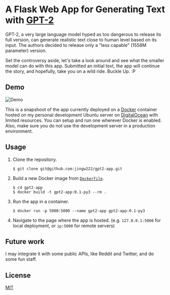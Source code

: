 # A Flask Web App for Generating Text with [GPT-2](https://github.com/openai/gpt-2)

GPT-2, a very large language model hyped as too dangerous to release its full version, can generate realistic text close to human level based on its input. The authors decided to release only a "less capable" (1558M parameter) version. 

Set the controversy aside, let's take a look around and see what the smaller model can do with this app. Submitted an initial text, the app will continue the story, and hopefully, take you on a wild ride. Buckle Up. :P


## Demo
![Demo](demo.png)

This is a snapshoot of the app currently deployed on a [Docker](https://www.docker.com/) container hosted on my personal development Ubuntu server on [DigitalOcean](https://www.digitalocean.com/) with limited resources. You can setup and run one wherever Docker is enabled. Also, make sure you do not use the development server in a production environment. 


## Usage
1. Clone the repository.
    ```
    $ git clone git@github.com:jingw222/gpt2-app.git
    ```

2. Build a new Docker image from [`Dockerfile`](https://github.com/jingw222/gpt2-app/blob/master/Dockerfile).
    ```
    $ cd gpt2-app
    $ docker build -t gpt2-app:0.1-py3 --rm .
    ```

3. Run the app in a container.
    ```
    $ docker run -p 5000:5000 --name gpt2-app gpt2-app:0.1-py3
    ```

4. Navigate to the page where the app is hosted. (e.g. `127.0.0.1:5000` for local deployment, or `ip:5000` for remote servers)


## Future work

I may integrate it with some public APIs, like Reddit and Twitter, and do some fun staff. 


## License

[MIT](https://github.com/jingw222/gpt2-app/blob/master/LICENSE)







